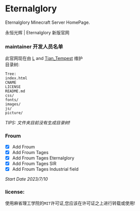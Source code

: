# Eternalglory

Eternalglory Minecraft Server HomePage.<br>

永恒光辉 | Eternalglory 新版官网

### maintainer 开发人员名单

此官网现在由 [L](https://github.com/ze8611) and [Tian_Tempest](https://github.com/Mint-xiaotian) 维护<br>
目录树:<br>
```
Tree:
index.html
CNAME
LICENSE
README.md
css/
fonts/
images/
js/
picture/
```
*TIPS: 文件夹目前没有生成目录树!*

### Froum
- [X] Add Froum
- [X] Add Froum Tages
- [X] Add Froum Tages Eternalglory 
- [X] Add Froum Tages SIR
- [X] Add Froum Tages Industrial field

*Start Date 2023/7/10*  

### license:

使用麻省理工学院的``MIT``许可证,您应该在许可证之上进行转载或使用!
